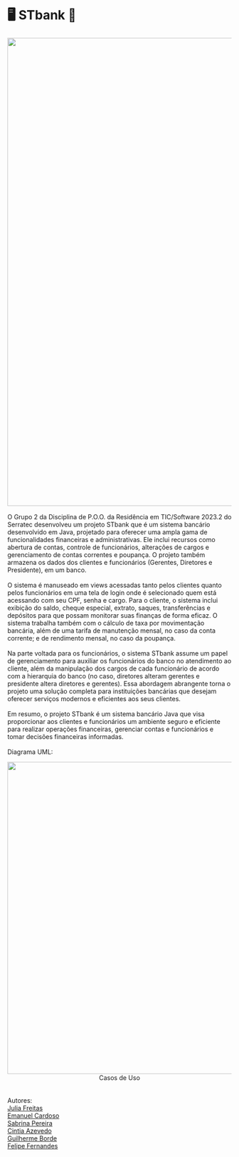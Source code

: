 # 🖥️ STbank 🏦
### <img src="https://github.com/Cintiaaaa/POOG2/assets/141193384/713b6478-d58d-4151-9577-e69d09eb7349" width="1050px" />
O Grupo 2 da Disciplina de P.O.O. da Residência em TIC/Software 2023.2 do Serratec desenvolveu um projeto STbank que é um sistema bancário desenvolvido em Java, projetado para oferecer uma ampla gama de funcionalidades financeiras e administrativas. Ele inclui recursos como abertura de contas, controle de funcionários, alterações de cargos e gerenciamento de contas correntes e poupança. O projeto também armazena os dados dos clientes e funcionários (Gerentes, Diretores e Presidente), em um banco.
<br/>
<br/>
O sistema é manuseado em views acessadas tanto pelos clientes quanto pelos funcionários em uma tela de login onde é selecionado quem está acessando com seu CPF, senha e cargo. Para o cliente, o sistema inclui exibição do saldo, cheque especial, extrato, saques, transferências e depósitos para que possam monitorar suas finanças de forma eficaz. O sistema trabalha também com o cálculo de taxa por movimentação bancária, além de uma tarifa de manutenção mensal, no caso da conta corrente; e de rendimento mensal, no caso da poupança. 
<br/>
<br/>
Na parte voltada para os funcionários, o sistema STbank assume um papel de gerenciamento para auxiliar os funcionários do banco no atendimento ao cliente, além da manipulação dos cargos de cada funcionário de acordo com a hierarquia do banco (no caso, diretores alteram gerentes e presidente altera diretores e gerentes). Essa abordagem abrangente torna o projeto uma solução completa para instituições bancárias que desejam oferecer serviços modernos e eficientes aos seus clientes.
<br/>
<br/>
Em resumo, o projeto STbank é um sistema bancário Java que visa proporcionar aos clientes e funcionários um ambiente seguro e eficiente para realizar operações financeiras, gerenciar contas e funcionários e tomar decisões financeiras informadas.
<br/>
<br/>
Diagrama UML:
<br/>
<div align="center">
<img src="https://github.com/Cintiaaaa/POOG2/assets/141193384/d4b9ef3a-ad15-4754-b8f3-555d270eaa82" width="700px" />
</div>
<div align="center">
Casos de Uso
</div>
<br/>
<br/>
Autores:<br/>
<a href="https://github.com/JuFMacedo">Julia Freitas</a><br>
<a href="https://github.com/ecard58">Emanuel Cardoso</a><br>
<a href="https://github.com/sabrinapereiry">Sabrina Pereira</a><br>
<a href="https://github.com/Cintiaaaa">Cintia Azevedo</a><br>
<a href="https://github.com/bordeguilherme">Guilherme Borde</a><br>
<a href="https://github.com/felipedfe">Felipe Fernandes</a>
